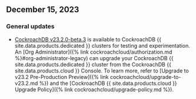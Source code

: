 ## December 15, 2023

<h3 id="2023-12-15-general-updates"> General updates </h3>

- [CockroachDB v23.2.0-beta.3](https://www.cockroachlabs.com/docs/releases/v23.2#v23-2-0-beta-3) is available to CockroachDB {{ site.data.products.dedicated }} clusters for testing and experimentation. An [Org Administrator]({% link cockroachcloud/authorization.md %}#org-administrator-legacy) can upgrade your CockroachDB {{ site.data.products.dedicated }} cluster from the CockroachDB {{ site.data.products.cloud }} Console. To learn more, refer to [Upgrade to v23.2 Pre-Production Preview]({% link cockroachcloud/upgrade-to-v23.2.md %}) and the [CockroachDB {{ site.data.products.cloud }} Upgrade Policy]({% link cockroachcloud/upgrade-policy.md %}).
